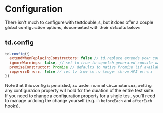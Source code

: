 # Configuration

There isn't much to configure with testdouble.js, but it does offer a couple
global configuration options, documented with their defaults below:

## td.config

```js
td.config({
  extendWhenReplacingConstructors: false // td.replace extends your constructors
  ignoreWarnings: false, // set to true to squelch generated console warnings
  promiseConstructor: Promise // defaults to native Promise (if available)
  suppressErrors: false // set to true to no longer throw API errors
})
```

Note that this config is persisted, so under normal circumstances, setting any
configuration property will hold for the duration of the entire test suite. If
you need to change a configuration property for a single test, you'll need to
manage undoing the change yourself (e.g. in `beforeEach` and `afterEach` hooks).
